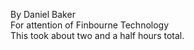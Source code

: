 By Daniel Baker  
For attention of Finbourne Technology  
This took about two and a half hours total.
